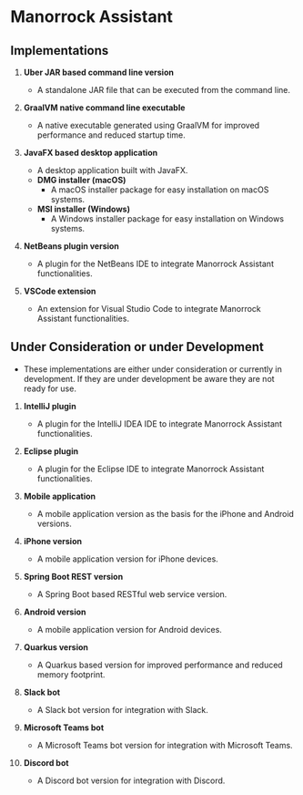 # Manorrock Assistant

## Implementations

1. **Uber JAR based command line version**
   - A standalone JAR file that can be executed from the command line.

2. **GraalVM native command line executable**
   - A native executable generated using GraalVM for improved performance and reduced startup time.

3. **JavaFX based desktop application**
   - A desktop application built with JavaFX.
   - **DMG installer (macOS)**
     - A macOS installer package for easy installation on macOS systems.
   - **MSI installer (Windows)**
     - A Windows installer package for easy installation on Windows systems.

4. **NetBeans plugin version**
   - A plugin for the NetBeans IDE to integrate Manorrock Assistant functionalities.

5. **VSCode extension**
   - An extension for Visual Studio Code to integrate Manorrock Assistant functionalities.

## Under Consideration or under Development

- These implementations are either under consideration or currently in development. If
they are under development be aware they are not ready for use.

1. **IntelliJ plugin**
   - A plugin for the IntelliJ IDEA IDE to integrate Manorrock Assistant functionalities.

2. **Eclipse plugin**
   - A plugin for the Eclipse IDE to integrate Manorrock Assistant functionalities.

3. **Mobile application**
   - A mobile application version as the basis for the iPhone and Android versions.

4. **iPhone version**
   - A mobile application version for iPhone devices.

5. **Spring Boot REST version**
   - A Spring Boot based RESTful web service version.

6. **Android version**
   - A mobile application version for Android devices.

7. **Quarkus version**
   - A Quarkus based version for improved performance and reduced memory footprint.

8. **Slack bot**
   - A Slack bot version for integration with Slack.

9. **Microsoft Teams bot**
   - A Microsoft Teams bot version for integration with Microsoft Teams.

10. **Discord bot**
    - A Discord bot version for integration with Discord.
